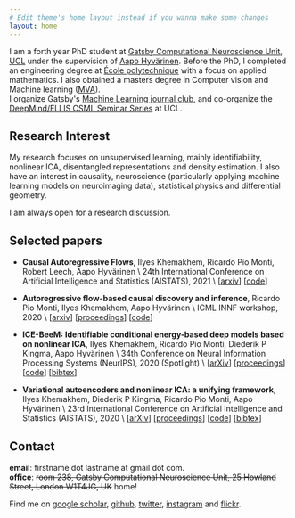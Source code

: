 ```yaml
---
# Edit theme's home layout instead if you wanna make some changes
layout: home
---
```


I am a forth year PhD student at [Gatsby Computational Neuroscience Unit](http://www.gatsby.ucl.ac.uk/), [UCL](https://www.ucl.ac.uk/) under the supervision of [Aapo Hyvärinen](https://www.cs.helsinki.fi/u/ahyvarin/). Before the PhD, I completed an engineering degree at [École polytechnique](https://www.polytechnique.edu/en) with a focus on applied mathematics. I also obtained a masters degree in Computer vision and Machine learning ([MVA](https://math.ens-paris-saclay.fr/version-francaise/formations/master-mva/)). <br/>
I organize Gatsby's [Machine Learning journal club](http://www.csml.ucl.ac.uk/events/series/28), and co-organize the [DeepMind/ELLIS CSML Seminar Series](http://www.csml.ucl.ac.uk/events/series/7) at UCL.


## Research Interest

My research focuses on unsupervised learning, mainly identifiability, nonlinear ICA, disentangled representations and density estimation. I also have an interest in causality, neuroscience (particularly applying machine learning models on neuroimaging data), statistical physics and differential geometry.

I am always open for a research discussion.



## Selected papers
- **Causal Autoregressive Flows**, Ilyes Khemakhem, Ricardo Pio Monti, Robert Leech, Aapo Hyvärinen \\
24th International Conference on Artificial Intelligence and Statistics (AISTATS), 2021 \\
\[[arxiv](https://arxiv.org/abs/2011.02268)\] \[[code](https://github.com/piomonti/AffineFlowCausalInf)\]

- **Autoregressive flow-based causal discovery and inference**, Ricardo Pio Monti, Ilyes Khemakhem, Aapo Hyvärinen \\
ICML INNF workshop, 2020 \\
\[[arxiv](https://arxiv.org/abs/2007.09390)\] \[[proceedings](https://invertibleworkshop.github.io/accepted_papers/pdfs/28.pdf)\] \[[code](https://github.com/piomonti/AffineFlowCausalInf)\]

- **ICE-BeeM: Identifiable conditional energy-based deep models based on nonlinear ICA**, Ilyes Khemakhem, Ricardo Pio Monti, Diederik P Kingma, Aapo Hyvärinen \\
34th Conference on Neural Information Processing Systems (NeurIPS), 2020 (Spotlight) \\
\[[arXiv](https://arxiv.org/abs/2002.11537)\] \[[proceedings](https://proceedings.neurips.cc/paper/2020/hash/962e56a8a0b0420d87272a682bfd1e53-Abstract.html)\] \[[code](https://github.com/ilkhem/icebeem)\] \[[bibtex](bib/icebeem)\]

- **Variational autoencoders and nonlinear ICA: a unifying framework**, Ilyes Khemakhem, Diederik P Kingma, Ricardo Pio Monti, Aapo Hyvärinen \\
23rd International Conference on Artificial Intelligence and Statistics (AISTATS), 2020 \\
\[[arXiv](https://arxiv.org/abs/1907.04809)\] \[[proceedings](http://proceedings.mlr.press/v108/khemakhem20a/khemakhem20a.pdf)\] \[[code](https://github.com/ilkhem/icebeem/tree/master/models/ivae)\] \[[bibtex](bib/ivae)\]



## Contact
**email**: firstname dot lastname at gmail dot com. <br/>
**office**: ~~room 238, Gatsby Computational Neuroscience Unit, 25 Howland Street, London W1T4JG, UK~~ home!


Find me on [google scholar](https://scholar.google.fr/citations?user=MBM_oOUAAAAJ&hl=en), [github](https://github.com/ilkhem), [twitter](https://twitter.com/ilkhem), [instagram](https://www.instagram.com/ilyestrations/) and [flickr](https://www.flickr.com/photos/khemakhem/).
